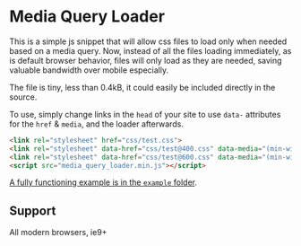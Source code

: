 # Media Query Loader

This is a simple js snippet that will allow css files to load only when needed based on a media query. Now, instead of all the files loading immediately, as is default browser behavior, files will only load as they are needed, saving valuable bandwidth over mobile especially.

The file is tiny, less than 0.4kB, it could easily be included directly in the source.

To use, simply change links in the `head` of your site to use `data-` attributes for the `href` & `media`, and the loader afterwards.

```html
<link rel="stylesheet" href="css/test.css">
<link rel="stylesheet" data-href="css/test@400.css" data-media="(min-width: 400px)">
<link rel="stylesheet" data-href="css/test@600.css" data-media="(min-width: 600px)">
<script src="media_query_loader.min.js"></script>
```

[A fully functioning example is in the `example` folder](example/index.html).

## Support
All modern browsers, ie9+
